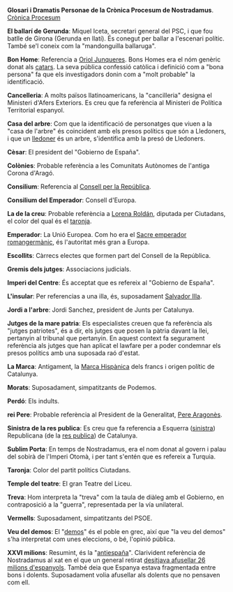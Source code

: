 **Glosari i Dramatis Personae de la Crònica Procesum de Nostradamus**. [Crònica Procesum](https://twitter.com/CronicaProcesum)

<a name="ballari"></a>**El ballarí de Gerunda**: Miquel Iceta, secretari general del PSC, i que fou batlle de Girona (Gerunda en llatí). És conegut per ballar a l'escenari polític. També se'l coneix com la "mandonguilla ballaruga".

<a name="bonhome"></a>**Bon Home**: Referencia a [Oriol Junqueres](https://ca.wikipedia.org/wiki/Oriol_Junqueras_i_Vies). Bons Homes era el nóm genèric donat als [catars](https://ca.wikipedia.org/wiki/Catarisme). La seva pública confessió catòlica i definició com a "bona persona" fa que els investigadors donin com a "molt probable" la identificació.

<a name="cancelleria"></a>**Cancelleria**: A molts països llatinoamericans, la "cancilleria" designa el Ministeri d'Afers Exteriors. Es creu que fa referència al Ministeri de Política Territorial espanyol.

<a name="casaarbre"></a>**Casa del arbre**: Com que la identificació de personatges que viuen a la "casa de l'arbre" és coincident amb els presos polítics que són a Lledoners, i que un [lledoner](https://ca.wikipedia.org/wiki/Lledoner) és un arbre, s'identifica amb la presó de Lledoners.

<a name="cesar"></a>**Cèsar**: El president del "Gobierno de España".

<a name="colonies"></a>**Colònies**: Probable referència a les Comunitats Autònomes de l'antiga Corona d'Aragó.

<a name="consilium"></a>**Consilium**: Referencia al [Consell per la República](https://consellrepublica.cat/).

<a name="consiliumemperador"></a>**Consilium del Emperador**: Consell d'Europa.

<a name="creu"></a>**La de la creu**: Probable referència a [Lorena Roldán](https://ca.wikipedia.org/wiki/Lorena_Rold%C3%A1n_Su%C3%A1rez), diputada per Ciutadans, el color del qual és el [taronja](https://github.com/raulmagdalena/CronicaProcesum/edit/main/Glosari%20i%20dramatis%20personae.md#taronja).

<a name="emperador"></a>**Emperador**: La Unió Europea. Com ho era el [Sacre emperador romangermànic](https://ca.wikipedia.org/wiki/Sacre_emperador_romanogerm%C3%A0nic), és l'autoritat més gran a Europa.

<a name="escollits"></a>**Escollits**: Càrrecs electes que formen part del Consell de la República.

<a name="gremisjutges"></a>**Gremis dels jutges**: Associacions judicials.

<a name="impericentre"></a>**Imperi del Centre**: És acceptat que es refereix al "Gobierno de España".

<a name="insular"></a>**L'insular**: Per referencias a una illa, és, suposadament [Salvador Illa](https://ca.wikipedia.org/wiki/Salvador_Illa_i_Roca).

<a name="jordisanchez"></a>**Jordi a l'arbre**: Jordi Sanchez, president de Junts per Catalunya.

<a name="jutjespatria"></a>**Jutges de la mare patria**: Els especialistes creuen que fa referència als "jutges patriotes", és a dir, els jutges que posen la pàtria davant la llei, pertanyin al tribunal que pertanyin. En aquest context fa segurament referència als jutges que han aplicat el lawfare per a poder condemnar els presos polítics amb una suposada raó d'estat.

<a name="marca"></a>**La Marca**: Antigament, la <a href="http://bit.ly/Marca_Hispanica">Marca Hispànica</a> dels francs i origen polític de Catalunya.

<a name="morats"></a>**Morats**: Suposadament, simpatitzants de Podemos.

<a name="perdo"></a>**Perdó**: Els indults.

<a name="reipere"></a>**rei Pere**: Probable referència al President de la Generalitat, <a href="https://ca.wikipedia.org/wiki/Pere_Aragon%C3%A8s_i_Garcia">Pere Aragonès</a>.

<a name="sinistra"></a>**Sinistra de la res publica**: Es creu que fa referencia a Esquerra ([sinistra](https://es.thefreedictionary.com/sinistra)) Republicana (de la [res publica](https://ca.wikipedia.org/wiki/Res_publica)) de Catalunya.

<a name="sublim"></a>**Sublim Porta**: En temps de Nostradamus, era el nom donat al govern i palau del sobirà de l'Imperi Otomà, i per tant s'entén que es refereix a Turquia.

<a name="taronja"></a>**Taronja**: Color del partit polítics Ciutadans.

<a name="templeteatre"></a>**Temple del teatre**: El gran Teatre del Liceu.

<a name="treva"></a>**Treva**: Hom interpreta la "treva" com la taula de diàleg amb el Gobierno, en contraposició a la "guerra", representada per la vía unilateral.

<a name="vermells"></a>**Vermells**: Suposadament, simpatitzants del PSOE.

<a name="veudeldemos"></a>**Veu del demos**: El "[demos](https://ca.wikipedia.org/wiki/Demos)" és el poble en grec, així que "la veu del demos" s'ha interpretat com unes eleccions, o bé, l'opinió pública.

<a name="xxvi"></a>**XXVI milions**: Resumint, és la "[antiespaña](https://es.wikipedia.org/wiki/Antiespa%C3%B1a)". Clarivident referència de Nostradamus al xat en el que un general retirat [desitjava afusellar 26 milions d'espanyols](https://www.publico.es/sociedad/general-retirado-alaba-franco-y.html). També deia que Espanya estava fragmentada entre bons i dolents. Suposadament volia afusellar als dolents que no pensaven com ell.
